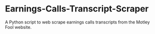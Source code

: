 # Earnings-Calls-Transcript-Scraper
A Python script to web scrape earnings calls transcripts from the Motley Fool website.
